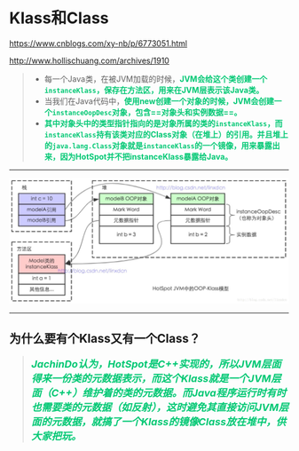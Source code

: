 # Klass和Class

https://www.cnblogs.com/xy-nb/p/6773051.html

http://www.hollischuang.com/archives/1910



> - 每一个Java类，在被JVM加载的时候，<font color='#02C874'>**JVM会给这个类创建一个`instanceKlass`，保存在方法区，用来在JVM层表示该Java类。**</font>
> - 当我们在Java代码中，<font color='#02C874'>**使用new创建一个对象的时候，JVM会创建一个`instanceOopDesc`对象，包含==对象头和实例数据==。**</font>
> - <font color='#02C874'>**其中对象头中的类型指针指向的是对象所属的类的`instanceKlass`，而`instanceKlass`持有该类对应的Class对象（在堆上）的引用。并且堆上的`java.lang.Class`对象就是`instanceKlass`的一个镜像，用来暴露出来，因为HotSpot并不把instanceKlass暴露给Java。**</font>

------

![img](../PicSource/1115933-20180715202806136-809434927.png)

------



## 为什么要有个Klass又有一个Class？

> <font color='#02C874' size = 4>***JachinDo认为，HotSpot是C++实现的，所以JVM层面得来一份类的元数据表示，而这个Klass就是一个JVM层面（C++）维护着的类的元数据。而Java程序运行时有时也需要类的元数据（如反射），这时避免其直接访问JVM层面的元数据，就搞了一个Klass的镜像Class放在堆中，供大家把玩。***</font>



